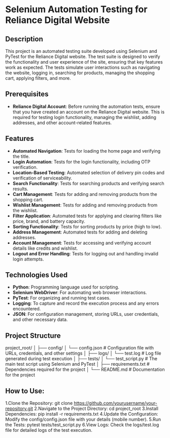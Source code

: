# Selenium Automation Testing for Reliance Digital Website

## Description

This project is an automated testing suite developed using Selenium and PyTest for the Reliance Digital website. The test suite is designed to verify the functionality and user experience of the site, ensuring that key features work as expected. The tests simulate user interactions such as navigating the website, logging in, searching for products, managing the shopping cart, applying filters, and more.

## Prerequisites
- **Reliance Digital Account**: Before running the automation tests, ensure that you have created an account on the Reliance Digital website. This is required for testing login functionality, managing the wishlist, adding addresses, and other account-related features.

## Features
- **Automated Navigation**: Tests for loading the home page and verifying the title.
- **Login Automation**: Tests for the login functionality, including OTP verification.
- **Location-Based Testing**: Automated selection of delivery pin codes and verification of serviceability.
- **Search Functionality**: Tests for searching products and verifying search results.
- **Cart Management**: Tests for adding and removing products from the shopping cart.
- **Wishlist Management**: Tests for adding and removing products from the wishlist.
- **Filter Application**: Automated tests for applying and clearing filters like price, brand, and battery capacity.
- **Sorting Functionality**: Tests for sorting products by price (high to low).
- **Address Management**: Automated tests for adding and deleting addresses.
- **Account Management**: Tests for accessing and verifying account details like credits and wishlist.
- **Logout and Error Handling**: Tests for logging out and handling invalid login attempts.

## Technologies Used
- **Python**: Programming language used for scripting.
- **Selenium WebDriver**: For automating web browser interactions.
- **PyTest**: For organizing and running test cases.
- **Logging**: To capture and record the execution process and any errors encountered.
- **JSON**: For configuration management, storing URLs, user credentials, and other necessary data.

## Project Structure
project_root/
│
├── config/
│   └── config.json          # Configuration file with URLs, credentials, and other settings
│
├── logs/
│   └── test.log             # Log file generated during test execution
│
├── tests/
│   └── test_script.py       # The main test script using Selenium and PyTest
│
├── requirements.txt         # Dependencies required for the project
│
└── README.md                # Documentation for the project

## How to Use:
1.Clone the Repository:
    git clone https://github.com/yourusername/your-repository.git
2.Navigate to the Project Directory:
    cd project_root
3.Install Dependencies:
    pip install -r requirements.txt
4.Update the Configuration:
    Modify the config/config.json file with your details (mobile number).
5.Run the Tests:
    pytest tests/test_script.py
6.View Logs:
    Check the logs/test.log file for detailed logs of the test execution.